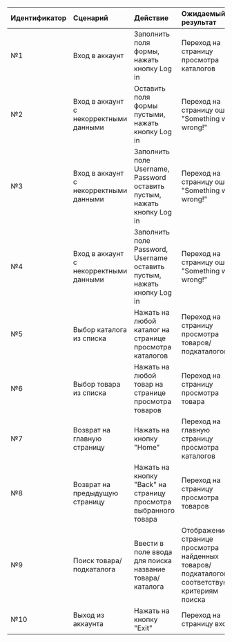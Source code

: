 |Идентификатор|Сценарий|Действие|Ожидаемый результат|Фактический результат| Оценка|
|:---|:---|:---|:---|:---|:---|
|№1|Вход в аккаунт|Заполнить поля формы, нажать кнопку Log in|Переход на страницу просмотра каталогов |||
|№2|Вход в аккаунт с некорректными данными|Оставить поля формы пустыми, нажать кнопку Log in|Переход на страницу ошибки "Something went wrong!"|||
|№3|Вход в аккаунт с некорректными данными|Заполнить поле Username, Password оставить пустым, нажать кнопку Log in|Переход на страницу ошибки "Something went wrong!"|||
|№4|Вход в аккаунт с некорректными данными|Заполнить поле Password, Username оставить пустым, нажать кнопку Log in|Переход на страницу ошибки "Something went wrong!"|||
|№5|Выбор каталога из списка| Нажать на любой каталог на странице просмотра каталогов |Переход на страницу просмотра товаров/подкаталогов|||
|№6|Выбор товара из списка| Нажать на любой товар на странице просмотра товаров |Переход на страницу просмотра товара|||
|№7|Возврат на главную страницу| Нажать на кнопку "Home"|Переход на главную страницу просмотра каталогов|||
|№8|Возврат на предыдущую страницу| Нажать на кнопку "Back" на страницу просмотра выбранного товара|Переход на страницу просмотра товаров|||
|№9|Поиск товара/подкаталога| Ввести в поле ввода для поиска название товара/каталога|Отображение на странице просмотра найденных товаров/подкаталогов, соответствующих критериям поиска|||
|№10|Выход из аккаунта| Нажать на кнопку "Exit"|Переход на страницу входа|||
